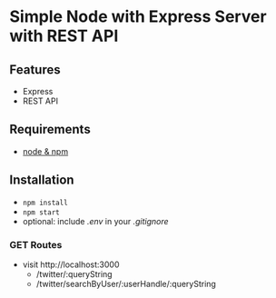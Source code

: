 # Simple Node with Express Server with REST API

## Features

- Express
- REST API

## Requirements

- [node & npm](https://nodejs.org/en/)

## Installation
- `npm install`
- `npm start`
- optional: include _.env_ in your _.gitignore_

### GET Routes

- visit http://localhost:3000
  - /twitter/:queryString
  - /twitter/searchByUser/:userHandle/:queryString